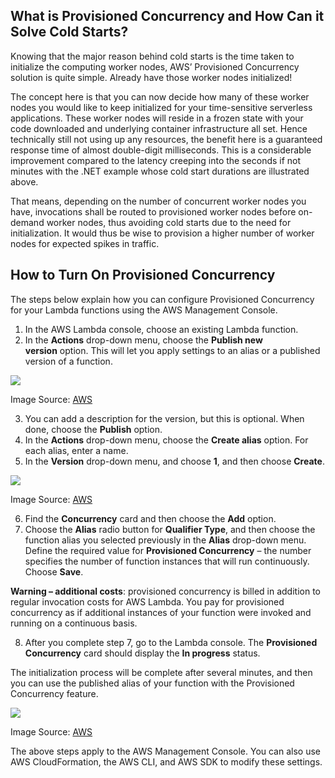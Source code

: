 ## What is Provisioned Concurrency and How Can it Solve Cold Starts?
Knowing that the major reason behind cold starts is the time taken to initialize the computing worker nodes, AWS’ Provisioned Concurrency solution is quite simple. Already have those worker nodes initialized!

The concept here is that you can now decide how many of these worker nodes you would like to keep initialized for your time-sensitive serverless applications. These worker nodes will reside in a frozen state with your code downloaded and underlying container infrastructure all set. Hence technically still not using up any resources, the benefit here is a guaranteed response time of almost double-digit milliseconds. This is a considerable improvement compared to the latency creeping into the seconds if not minutes with the .NET example whose cold start durations are illustrated above.

That means, depending on the number of concurrent worker nodes you have, invocations shall be routed to provisioned worker nodes before on-demand worker nodes, thus avoiding cold starts due to the need for initialization. It would thus be wise to provision a higher number of worker nodes for expected spikes in traffic.


## How to Turn On Provisioned Concurrency

The steps below explain how you can configure Provisioned Concurrency for your Lambda functions using the AWS Management Console.

1.  In the AWS Lambda console, choose an existing Lambda function.
2.  In the **Actions** drop-down menu, choose the **Publish new version** option. This will let you apply settings to an alias or a published version of a function.

![](https://res.cloudinary.com/lumigo-production/w_557,h_118,c_fit/dpr_auto,w_auto,q_auto:eco/wp-website/2020/09/cold-starts-2.png)

Image Source: [AWS](https://aws.amazon.com/blogs/compute/new-for-aws-lambda-predictable-start-up-times-with-provisioned-concurrency/)

3.  You can add a description for the version, but this is optional. When done, choose the **Publish** option.
4.  In the **Actions** drop-down menu, choose the **Create alias** option. For each alias, enter a name.
5.  In the **Version** drop-down menu, and choose **1**, and then choose **Create**.

![](https://res.cloudinary.com/lumigo-production/w_503,h_221,c_fit/dpr_auto,w_auto,q_auto:eco/wp-website/2020/09/cold-starts-3.png)

Image Source: [AWS](https://aws.amazon.com/blogs/compute/new-for-aws-lambda-predictable-start-up-times-with-provisioned-concurrency/)

6.  Find the **Concurrency** card and then choose the **Add** option.
7.  Choose the **Alias** radio button for **Qualifier Type**, and then choose the function alias you selected previously in the **Alias** drop-down menu. Define the required value for **Provisioned Concurrency** – the number specifies the number of function instances that will run continuously. Choose **Save**.

**Warning – additional costs**: provisioned concurrency is billed in addition to regular invocation costs for AWS Lambda. You pay for provisioned concurrency as if additional instances of your function were invoked and running on a continuous basis.

8.  After you complete step 7, go to the Lambda console. The **Provisioned Concurrency** card should display the **In progress** status.

The initialization process will be complete after several minutes, and then you can use the published alias of your function with the Provisioned Concurrency feature.

![](https://res.cloudinary.com/lumigo-production/w_503,h_230,c_fit/dpr_auto,w_auto,q_auto:eco/wp-website/2020/09/cold-starts-4.png)

Image Source: [AWS](https://aws.amazon.com/blogs/compute/new-for-aws-lambda-predictable-start-up-times-with-provisioned-concurrency/)

The above steps apply to the AWS Management Console. You can also use AWS CloudFormation, the AWS CLI, and AWS SDK to modify these settings.